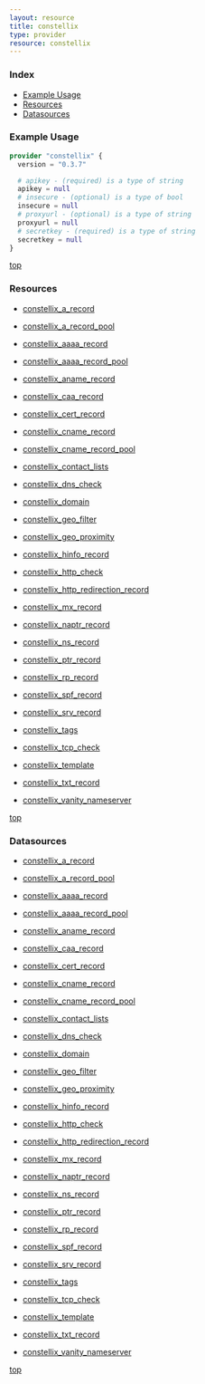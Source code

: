 ```yaml
---
layout: resource
title: constellix
type: provider
resource: constellix
---
```


### Index

- [Example Usage](#example-usage)
- [Resources](#resources)
- [Datasources](#datasources)

### Example Usage

```terraform
provider "constellix" {
  version = "0.3.7"

  # apikey - (required) is a type of string
  apikey = null
  # insecure - (optional) is a type of bool
  insecure = null
  # proxyurl - (optional) is a type of string
  proxyurl = null
  # secretkey - (required) is a type of string
  secretkey = null
}
```

[top](#index)

### Resources


- [constellix_a_record](./r/constellix_a_record.md)

- [constellix_a_record_pool](./r/constellix_a_record_pool.md)

- [constellix_aaaa_record](./r/constellix_aaaa_record.md)

- [constellix_aaaa_record_pool](./r/constellix_aaaa_record_pool.md)

- [constellix_aname_record](./r/constellix_aname_record.md)

- [constellix_caa_record](./r/constellix_caa_record.md)

- [constellix_cert_record](./r/constellix_cert_record.md)

- [constellix_cname_record](./r/constellix_cname_record.md)

- [constellix_cname_record_pool](./r/constellix_cname_record_pool.md)

- [constellix_contact_lists](./r/constellix_contact_lists.md)

- [constellix_dns_check](./r/constellix_dns_check.md)

- [constellix_domain](./r/constellix_domain.md)

- [constellix_geo_filter](./r/constellix_geo_filter.md)

- [constellix_geo_proximity](./r/constellix_geo_proximity.md)

- [constellix_hinfo_record](./r/constellix_hinfo_record.md)

- [constellix_http_check](./r/constellix_http_check.md)

- [constellix_http_redirection_record](./r/constellix_http_redirection_record.md)

- [constellix_mx_record](./r/constellix_mx_record.md)

- [constellix_naptr_record](./r/constellix_naptr_record.md)

- [constellix_ns_record](./r/constellix_ns_record.md)

- [constellix_ptr_record](./r/constellix_ptr_record.md)

- [constellix_rp_record](./r/constellix_rp_record.md)

- [constellix_spf_record](./r/constellix_spf_record.md)

- [constellix_srv_record](./r/constellix_srv_record.md)

- [constellix_tags](./r/constellix_tags.md)

- [constellix_tcp_check](./r/constellix_tcp_check.md)

- [constellix_template](./r/constellix_template.md)

- [constellix_txt_record](./r/constellix_txt_record.md)

- [constellix_vanity_nameserver](./r/constellix_vanity_nameserver.md)


[top](#index)

### Datasources


- [constellix_a_record](./d/constellix_a_record.md)

- [constellix_a_record_pool](./d/constellix_a_record_pool.md)

- [constellix_aaaa_record](./d/constellix_aaaa_record.md)

- [constellix_aaaa_record_pool](./d/constellix_aaaa_record_pool.md)

- [constellix_aname_record](./d/constellix_aname_record.md)

- [constellix_caa_record](./d/constellix_caa_record.md)

- [constellix_cert_record](./d/constellix_cert_record.md)

- [constellix_cname_record](./d/constellix_cname_record.md)

- [constellix_cname_record_pool](./d/constellix_cname_record_pool.md)

- [constellix_contact_lists](./d/constellix_contact_lists.md)

- [constellix_dns_check](./d/constellix_dns_check.md)

- [constellix_domain](./d/constellix_domain.md)

- [constellix_geo_filter](./d/constellix_geo_filter.md)

- [constellix_geo_proximity](./d/constellix_geo_proximity.md)

- [constellix_hinfo_record](./d/constellix_hinfo_record.md)

- [constellix_http_check](./d/constellix_http_check.md)

- [constellix_http_redirection_record](./d/constellix_http_redirection_record.md)

- [constellix_mx_record](./d/constellix_mx_record.md)

- [constellix_naptr_record](./d/constellix_naptr_record.md)

- [constellix_ns_record](./d/constellix_ns_record.md)

- [constellix_ptr_record](./d/constellix_ptr_record.md)

- [constellix_rp_record](./d/constellix_rp_record.md)

- [constellix_spf_record](./d/constellix_spf_record.md)

- [constellix_srv_record](./d/constellix_srv_record.md)

- [constellix_tags](./d/constellix_tags.md)

- [constellix_tcp_check](./d/constellix_tcp_check.md)

- [constellix_template](./d/constellix_template.md)

- [constellix_txt_record](./d/constellix_txt_record.md)

- [constellix_vanity_nameserver](./d/constellix_vanity_nameserver.md)


[top](#index)